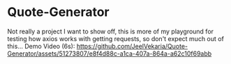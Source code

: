 ﻿# Quote-Generator
Not really a project I want to show off, this is more of my playground for testing how axios works with getting requests, so don't expect much out of this...
Demo Video (6s): https://github.com/JeelVekaria/Quote-Generator/assets/51273807/e8f4d88c-a1ca-407a-864a-a62c10f69abb

